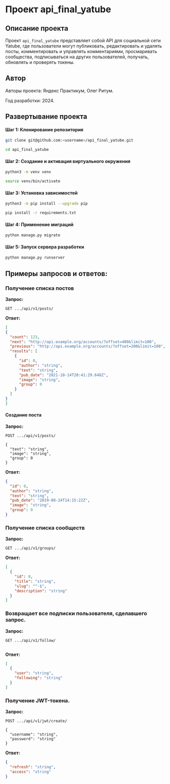 # Проект api_final_yatube

## Описание проекта

Проект `api_final_yatube` представляет собой API для социальной сети Yatube, где пользователи могут публиковать, редактировать и удалять посты, комментировать и управлять комментариями, просмаривать сообщества, подписываться на других пользователей, получать, обновлять и проверять токены.

## Автор

Авторы проекта: Яндекс Практикум, Олег Ритум.

Год разработки: 2024.

## Развертывание проекта

#### Шаг 1: Клонирование репозитория

```bash
git clone git@github.com:<username>/api_final_yatube.git
```

```bash
cd api_final_yatube
```

#### Шаг 2: Создание и активация виртуального окружения

```bash
python3 -m venv venv
```

```bash
source venv/bin/activate
```

#### Шаг 3: Установка зависимостей

```bash
python3 -m pip install --upgrade pip
```

```bash
pip install -r requirements.txt
```

#### Шаг 4: Применение миграций

```bash
python manage.py migrate
```

#### Шаг 5: Запуск сервера разработки

```bash
python manage.py runserver
```

## Примеры запросов и ответов:

### Получение списка постов

**Запрос:**

```http
GET .../api/v1/posts/
```

**Ответ:**

```json
[
{
  "count": 123,
  "next": "http://api.example.org/accounts/?offset=400&limit=100",
  "previous": "http://api.example.org/accounts/?offset=200&limit=100",
  "results": [
    {
      "id": 0,
      "author": "string",
      "text": "string",
      "pub_date": "2021-10-14T20:41:29.648Z",
      "image": "string",
      "group": 0
    }
  ]
}
]
```

#### Создание поста

**Запрос:**

```http
POST .../api/v1/posts/

{
  "text": "string",
  "image": "string",
  "group": 0
}

```

**Ответ:**

```json
{
  "id": 0,
  "author": "string",
  "text": "string",
  "pub_date": "2019-08-24T14:15:22Z",
  "image": "string",
  "group": 0
}
```

### Получение списка сообществ

**Запрос:**

```http
GET .../api/v1/groups/
```

**Ответ:**

```json
[
  {
    "id": 0,
    "title": "string",
    "slug": "^-$",
    "description": "string"
  }
]
```

### Возвращает все подписки пользователя, сделавшего запрос.

**Запрос:**

```http
GET .../api/v1/follow/


```

**Ответ:**

```json
[
  {
    "user": "string",
    "following": "string"
  }
]
```

### Получение JWT-токена.

**Запрос:**

```http
POST .../api/v1/jwt/create/

{
  "username": "string",
  "password": "string"
}
```

**Ответ:**

```json
{
  "refresh": "string",
  "access": "string"
}
```
